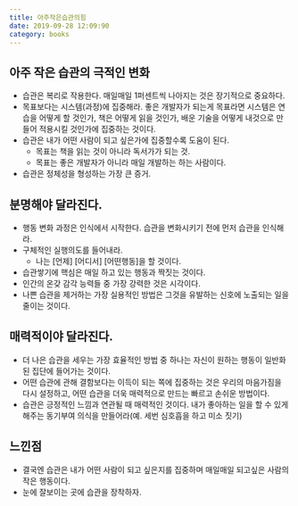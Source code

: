```yaml
---
title: 아주작은습관의힘
date: 2019-09-28 12:09:90
category: books
---
```


## 아주 작은 습관의 극적인 변화

- 습관은 복리로 작용한다. 매일매일 1퍼센트씩 나아지는 것은 장기적으로 중요하다.
- 목표보다는 시스템(과정)에 집중해라. 좋은 개발자가 되는게 목표라면 시스템은
	연습을 어떻게 할 것인가, 책은 어떻게 읽을 것인가, 배운 기술을 어떻게 내것으로
	만들어 적용시킬 것인가에 집중하는 것이다.
- 습관은 내가 어떤 사람이 되고 싶은가에 집중할수록 도움이 된다.
  - 목표는 책을 읽는 것이 아니라 독서가가 되는 것.
  - 목표는 좋은 개발자가 아니라 매일 개발하는 하는 사람이다.
- 습관은 정체성을 형성하는 가장 큰 증거.
  
## 분명해야 달라진다.

- 행동 변화 과정은 인식에서 시작한다. 습관을 변화시키기 전에 먼저 습관을 인식해라.
- 구체적인 실행의도를 들어내라.
  - 나는 [언제] [어디서] [어떤행동]을 할 것이다.
- 습관쌓기에 핵심은 매일 하고 있는 행동과 짝짓는 것이다.
- 인간의 온갖 감각 능력들 중 가장 강력한 것은 시각이다.
- 나쁜 습관을 제거하는 가장 실용적인 방법은 그것을 유발하는 신호에 노출되는 일을 줄이는 것이다.


## 매력적이야 달라진다.

- 더 나은 습관을 세우는 가장 효율적인 방법 중 하나는 자신이 원하는 행동이 일반화된 집단에 들어가는 것이다.
- 어떤 습관에 관해 결함보다는 이득이 되는 쪽에 집중하는 것은 우리의 마음가짐을 다시 설정하고, 
	어떤 습관을 더욱 매력적으로 만드는 빠르고 손쉬운 방법이다.
- 습관은 긍정적인 느낌과 연관될 때 매력적인 것이다. 내가 좋아하는 일을 할 수 있게 해주는
	동기부여 의식을 만들어라(예. 세번 심호흡을 하고 미소 짓기)

## 느낀점

- 결국엔 습관은 내가 어떤 사람이 되고 싶은지를 집중하며 매일매일 되고싶은 사람의
	작은 행동이다. 
- 눈에 잘보이는 곳에 습관을 장착하자.